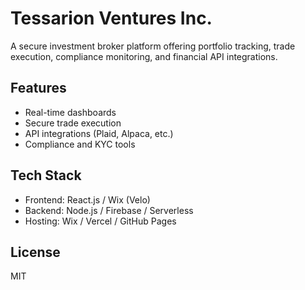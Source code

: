 # Tessarion Ventures Inc.

A secure investment broker platform offering portfolio tracking, trade execution, compliance monitoring, and financial API integrations.

## Features

- Real-time dashboards
- Secure trade execution
- API integrations (Plaid, Alpaca, etc.)
- Compliance and KYC tools

## Tech Stack

- Frontend: React.js / Wix (Velo)
- Backend: Node.js / Firebase / Serverless
- Hosting: Wix / Vercel / GitHub Pages

## License

MIT
